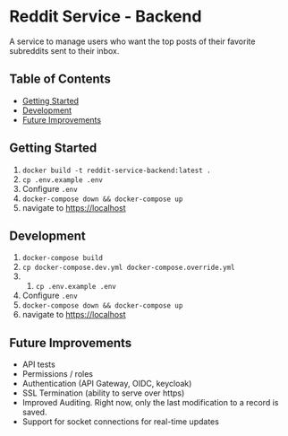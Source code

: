# Reddit Service - Backend <!-- omit in toc -->

A service to manage users who want the top posts of their favorite subreddits sent to their inbox.


## Table of Contents <!-- omit in toc -->

- [Getting Started](#getting-started)
- [Development](#development)
- [Future Improvements](#future-improvements)


## Getting Started

1. `docker build -t reddit-service-backend:latest .`
1. `cp .env.example .env`
1. Configure `.env`
1. `docker-compose down && docker-compose up`
1. navigate to [https://localhost](http://localhost)


## Development

1. `docker-compose build`
1. `cp docker-compose.dev.yml docker-compose.override.yml`
1. 1. `cp .env.example .env`
1. Configure `.env`
1. `docker-compose down && docker-compose up`
1. navigate to [https://localhost](http://localhost)

## Future Improvements

* API tests
* Permissions / roles
* Authentication (API Gateway, OIDC, keycloak)
* SSL Termination (ability to serve over https)
* Improved Auditing.  Right now, only the last modification to a record is saved.
* Support for socket connections for real-time updates
